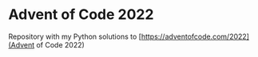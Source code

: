 # Advent of Code 2022

Repository with my Python solutions to [https://adventofcode.com/2022](Advent of Code 2022)
